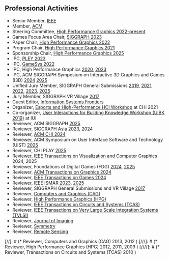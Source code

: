 ## Professional Activities

* Senior Member, [IEEE](http://ieee.org)
* Member, [ACM](http://acm.org)
* Steering Committee, [High Performance Graphics 2022-present](https://www.highperformancegraphics.org/2022/steering-committee/)
* Games Focus Area Chair, [SIGGRAPH 2023](https://s2023.siggraph.org/program/games/)
* Paper Chair, [High Performance Graphics 2022](https://www.highperformancegraphics.org/2022/)
* Program Chair, [High Performance Graphics 2021](https://www.highperformancegraphics.org/2021/)
* Sponsorship Chair, [High Performance Graphics 2025](https://www.highperformancegraphics.org/2025/)
* IPC, [PLEY 2023](https://pleyws.wordpress.com/)
* IPC, [GameSys 2022](https://gamesys22.wpi.edu/)
* IPC, High Performance Graphics [2020](https://www.highperformancegraphics.org/2020/), [2023](https://www.highperformancegraphics.org/2023/organization/)
* IPC, ACM SIGGRAPH Symposium on Interactive 3D Graphics and Games (I3D) [2024](https://i3dsymposium.org/2024/committee.html) [2025](https://i3dsymposium.org/2025/committee.html)
* Unified Jury Member, SIGGRAPH General Submissions [2019](https://s2019.siggraph.org/), [2021](https://s2021.siggraph.org/), [2022](https://s2022.siggraph.org), [2023](https://s2023.siggraph.org), [2025](https://s2025.siggraph.org/)
* Jury Member, SIGGRAPH VR Village [2017](http://s2017.siggraph.org/)
* Guest Editor, [Information Systems Frontiers](https://metroxraine.org/metroxraine2023/special-issue-isfi)
* Organizer, [Esports and High-Performance HCI Workshop](https://ehphci.org/) at CHI 2021
* Co-organizer, [User Interactions for Building Knowledge Workshop (UIBK 2019)](https://dl.acm.org/doi/10.1145/3308557.3313122) at IUI
* Reviewer, ACM SIGGRAPH [2025](https://s2025.siggraph.org/)
* Reviewer, SIGGRAPH Asia [2023](https://asia.siggraph.org/2023/), [2024](https://asia.siggraph.org/2024/)
* Reviewer, [ACM CHI 2024](https://chi2024.acm.org/)
* Reviewer, ACM Symposium on User Interface Software and Technology (UIST) [2025](https://uist.acm.org/2025/)
* Reviewer, CHI PLAY [2025](https://chiplay.acm.org/2025/)
* Reviewer, [IEEE Transactions on Visualization and Computer Graphics](https://ieeexplore.ieee.org/xpl/RecentIssue.jsp?punumber=2945) 2024, 2025
* Reviewer, Foundations of Digital Games (FDG) [2024](https://fdg2024.org/), [2025](https://fdg2025.org/)
* Reviewer, [ACM Transactions on Graphics 2024](https://dl.acm.org/journal/tog)
* Reviewer, [IEEE Transactions on Games 2024](https://transactions.games/)
* Reviewer, IEEE ISMAR [2023](https://ismar23.org/), [2025](https://www.ieeeismar.net/2025/contribute/papers/)
* Reviewer, SIGGRAPH General Submissions and VR Village [2017](http://s2017.siggraph.org/)
* Reviewer, [Computers and Graphics (CAG)](https://www.journals.elsevier.com/computers-and-graphics/)
* Reviewer, [High Performance Graphics (HPG)](http://www.highperformancegraphics.org/)
* Reviewer, [IEEE Transactions on Circuits and Systems (TCAS)](http://ieeexplore.ieee.org/xpl/RecentIssue.jsp?punumber=8919)
* Reviewer, [IEEE Transactions on Very Large Scale Integration Systems (TVLSI)](http://ieeexplore.ieee.org/xpl/RecentIssue.jsp?punumber=92)
* Reviewer, [Journal of Imaging](http://www.mdpi.com/journal/jimaging)
* Reviewer, [Symmetry](http://www.mdpi.com/journal/symmetry)
* Reviewer, [Remote Sensing](https://www.mdpi.com/journal/remotesensing)

[//]: # (* Reviewer, Computers and Graphics (CAG) 2013, 2012 )
[///]: # (* Reviewer, High Performance Graphics (HPG) 2012, 2011, 2009 )
[////]: # (* Reviewer, Transactions on Circuits and Systems (TCAS) 2010 )
